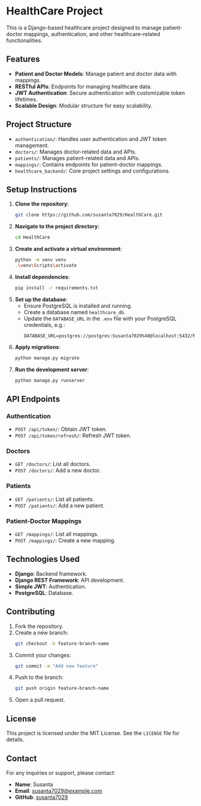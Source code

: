 # HealthCare Project

This is a Django-based healthcare project designed to manage patient-doctor mappings, authentication, and other healthcare-related functionalities.

## Features
- **Patient and Doctor Models**: Manage patient and doctor data with mappings.
- **RESTful APIs**: Endpoints for managing healthcare data.
- **JWT Authentication**: Secure authentication with customizable token lifetimes.
- **Scalable Design**: Modular structure for easy scalability.

## Project Structure
- `authentication/`: Handles user authentication and JWT token management.
- `doctors/`: Manages doctor-related data and APIs.
- `patients/`: Manages patient-related data and APIs.
- `mappings/`: Contains endpoints for patient-doctor mappings.
- `healthcare_backend/`: Core project settings and configurations.

## Setup Instructions
1. **Clone the repository**:
   ```bash
   git clone https://github.com/susanta7029/HealthCare.git
   ```
2. **Navigate to the project directory**:
   ```bash
   cd HealthCare
   ```
3. **Create and activate a virtual environment**:
   ```bash
   python -m venv venv
   .\venv\Scripts\activate
   ```
4. **Install dependencies**:
   ```bash
   pip install -r requirements.txt
   ```
5. **Set up the database**:
   - Ensure PostgreSQL is installed and running.
   - Create a database named `healthcare_db`.
   - Update the `DATABASE_URL` in the `.env` file with your PostgreSQL credentials, e.g.:
     ```
     DATABASE_URL=postgres://postgres:Susanta7029%40@localhost:5432/healthcare_db
     ```
6. **Apply migrations**:
   ```bash
   python manage.py migrate
   ```
7. **Run the development server**:
   ```bash
   python manage.py runserver
   ```

## API Endpoints
### Authentication
- `POST /api/token/`: Obtain JWT token.
- `POST /api/token/refresh/`: Refresh JWT token.

### Doctors
- `GET /doctors/`: List all doctors.
- `POST /doctors/`: Add a new doctor.

### Patients
- `GET /patients/`: List all patients.
- `POST /patients/`: Add a new patient.

### Patient-Doctor Mappings
- `GET /mappings/`: List all mappings.
- `POST /mappings/`: Create a new mapping.

## Technologies Used
- **Django**: Backend framework.
- **Django REST Framework**: API development.
- **Simple JWT**: Authentication.
- **PostgreSQL**: Database.

## Contributing
1. Fork the repository.
2. Create a new branch:
   ```bash
   git checkout -b feature-branch-name
   ```
3. Commit your changes:
   ```bash
   git commit -m "Add new feature"
   ```
4. Push to the branch:
   ```bash
   git push origin feature-branch-name
   ```
5. Open a pull request.

## License
This project is licensed under the MIT License. See the `LICENSE` file for details.

## Contact
For any inquiries or support, please contact:
- **Name**: Susanta
- **Email**: susanta7029@example.com
- **GitHub**: [susanta7029](https://github.com/susanta7029)
